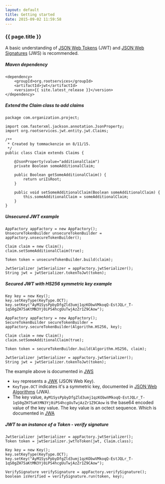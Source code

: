 ```yaml
---
layout: default
title: Getting started
date: 2015-09-02 11:59:58
---
```


### {{ page.title }} ###

A basic understanding of [JSON Web Tokens](https://tools.ietf.org/html/rfc7519) (JWT) 
and [JSON Web Signatures](https://tools.ietf.org/html/rfc7515) (JWS) is recommended.

##### Maven dependency #####

~~~
<dependency>
    <groupId>org.rootservices</groupId>
    <artifactId>jwt</artifactId>
    <version>{{ site.latest_release }}</version>
</dependency>
~~~

##### Extend the Claim class to add claims #####

~~~
package com.organization.project;

import com.fasterxml.jackson.annotation.JsonProperty;
import org.rootservices.jwt.entity.jwt.Claims;

/**
 * Created by tommackenzie on 8/11/15.
 */
public class Claim extends Claims {

    @JsonProperty(value="additionalClaim")
    private Boolean someAdditionalClaim;

    public Boolean getSomeAdditionalClaim() {
        return uriIsRoot;
    }

    public void setSomeAdditionalClaim(Boolean someAdditionalClaim) {
        this.someAdditionalClaim = someAdditionalClaim;
    }
}
~~~

##### Unsecured JWT example #####

~~~
AppFactory appFactory = new AppFactory();
UnsecureTokenBuilder unsecureTokenBuilder = appFactory.unsecureTokenBuilder();

Claim claim = new Claim();
claim.setSomeAdditionalClaim(true);

Token token = unsecureTokenBuilder.build(claim);

JwtSerializer jwtSerializer = appFactory.jwtSerializer();
String jwt = jwtSerializer.tokenToJwt(token);
~~~


##### Secured JWT with HS256 symmetric key example #####

~~~
Key key = new Key();
key.setKeyType(KeyType.OCT);
key.setKey("AyM1SysPpbyDfgZld3umj1qzKObwVMkoqQ-EstJQLr_T-1qS0gZH75aKtMN3Yj0iPS4hcgUuTwjAzZr1Z9CAow");

AppFactory appFactory = new AppFactory();
SecureTokenBuilder secureTokenBuilder = appFactory.secureTokenBuilder(Algorithm.HS256, key);

Claim claim = new Claim();
claim.setSomeAdditionalClaim(true);

Token token = secureTokenBuilder.build(Algorithm.HS256, claim);

JwtSerializer jwtSerializer = appFactory.jwtSerializer();
String jwt = jwtSerializer.tokenToJwt(token);
~~~

The example above is documented in [JWS](https://tools.ietf.org/html/rfc7515#appendix-A.1)

- `key` represents a [JWK](https://tools.ietf.org/html/rfc7517) (JSON Web Key). 
- `KeyType.OCT` indicates it's a symmetric key, documented in [JSON Web Algorithms](https://tools.ietf.org/html/rfc7518#section-6.1) (JWA).
- The key value, `AyM1SysPpbyDfgZld3umj1qzKObwVMkoqQ-EstJQLr_T-1qS0gZH75aKtMN3Yj0iPS4hcgUuTwjAzZr1Z9CAow` is the base64 encoded value of the key value. The key value is an octect sequence. Which is documented in [JWA](https://tools.ietf.org/html/rfc7518#section-6.4.1)

##### JWT to an instance of a Token - verify signature #####

~~~
JwtSerializer jwtSerializer = appFactory.jwtSerializer();
Token token = jwtSerializer.jwtToToken(jwt, Claim.class);

Key key = new Key();
key.setKeyType(KeyType.OCT);
key.setKey("AyM1SysPpbyDfgZld3umj1qzKObwVMkoqQ-EstJQLr_T-1qS0gZH75aKtMN3Yj0iPS4hcgUuTwjAzZr1Z9CAow");

VerifySignature verifySignature = appFactory.verifySignature();
boolean isVerified = verifySignature.run(token, key);
~~~